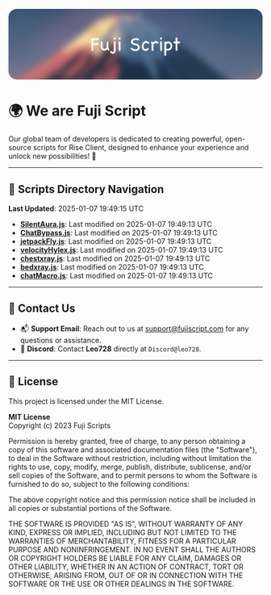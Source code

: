 ![Banner](.github/b.webp)

# 🌍 **We are Fuji Script**

Our global team of developers is dedicated to creating powerful, open-source scripts for Rise Client, designed to enhance your experience and unlock new possibilities! 🌟

---
<!-- SCRIPTS_NAVIGATION_START -->
## 📂 **Scripts Directory Navigation**

**Last Updated**: 2025-01-07 19:49:15 UTC

- **[SilentAura.js](scripts/SilentAura.js)**: Last modified on 2025-01-07 19:49:13 UTC
- **[ChatBypass.js](scripts/ChatBypass.js)**: Last modified on 2025-01-07 19:49:13 UTC
- **[jetpackFly.js](scripts/jetpackFly.js)**: Last modified on 2025-01-07 19:49:13 UTC
- **[velocityHylex.js](scripts/velocityHylex.js)**: Last modified on 2025-01-07 19:49:13 UTC
- **[chestxray.js](scripts/chestxray.js)**: Last modified on 2025-01-07 19:49:13 UTC
- **[bedxray.js](scripts/bedxray.js)**: Last modified on 2025-01-07 19:49:13 UTC
- **[chatMacro.js](scripts/chatMacro.js)**: Last modified on 2025-01-07 19:49:13 UTC

<!-- SCRIPTS_NAVIGATION_END -->

---

## 💬 **Contact Us**  
- 📬 **Support Email**: Reach out to us at [support@fujiscript.com](mailto:support@fujiscript.com) for any questions or assistance.  
- 💬 **Discord**: Contact **Leo728** directly at `Discord@leo728`.

---

## 📜 **License**

This project is licensed under the MIT License.  

**MIT License**  
Copyright (c) 2023 Fuji Scripts  

Permission is hereby granted, free of charge, to any person obtaining a copy of this software and associated documentation files (the "Software"), to deal in the Software without restriction, including without limitation the rights to use, copy, modify, merge, publish, distribute, sublicense, and/or sell copies of the Software, and to permit persons to whom the Software is furnished to do so, subject to the following conditions:  

The above copyright notice and this permission notice shall be included in all copies or substantial portions of the Software.  

THE SOFTWARE IS PROVIDED "AS IS", WITHOUT WARRANTY OF ANY KIND, EXPRESS OR IMPLIED, INCLUDING BUT NOT LIMITED TO THE WARRANTIES OF MERCHANTABILITY, FITNESS FOR A PARTICULAR PURPOSE AND NONINFRINGEMENT. IN NO EVENT SHALL THE AUTHORS OR COPYRIGHT HOLDERS BE LIABLE FOR ANY CLAIM, DAMAGES OR OTHER LIABILITY, WHETHER IN AN ACTION OF CONTRACT, TORT OR OTHERWISE, ARISING FROM, OUT OF OR IN CONNECTION WITH THE SOFTWARE OR THE USE OR OTHER DEALINGS IN THE SOFTWARE.  
